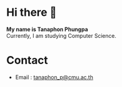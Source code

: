 # Hi there 👋
**My name is Tanaphon Phungpa** <br>
Currently, I am studying Computer Science. 

# Contact
- Email : tanaphon_p@cmu.ac.th




